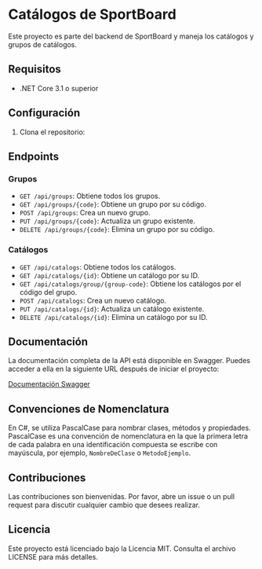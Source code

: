 # Catálogos de SportBoard

Este proyecto es parte del backend de SportBoard y maneja los catálogos y grupos de catálogos.

## Requisitos

- .NET Core 3.1 o superior

## Configuración

1. Clona el repositorio:

## Endpoints

### Grupos

*  `GET /api/groups`: Obtiene todos los grupos.
*  `GET /api/groups/{code}`: Obtiene un grupo por su código.
*  `POST /api/groups`: Crea un nuevo grupo.
*  `PUT /api/groups/{code}`: Actualiza un grupo existente.
*  `DELETE /api/groups/{code}`: Elimina un grupo por su código.


### Catálogos

*  `GET /api/catalogs`: Obtiene todos los catálogos.
*  `GET /api/catalogs/{id}`: Obtiene un catálogo por su ID.
*  `GET /api/catalogs/group/{group-code}`: Obtiene los catálogos por el código del grupo.
*  `POST /api/catalogs`: Crea un nuevo catálogo.
*  `PUT /api/catalogs/{id}`: Actualiza un catálogo existente.
*  `DELETE /api/catalogs/{id}`: Elimina un catálogo por su ID.

## Documentación

La documentación completa de la API está disponible en Swagger. Puedes acceder a ella en la siguiente URL después de iniciar el proyecto:

[Documentación Swagger](http://localhost:5000/swagger)

## Convenciones de Nomenclatura

En C#, se utiliza PascalCase para nombrar clases, métodos y propiedades. PascalCase es una convención de nomenclatura en la que la primera letra de cada palabra en una identificación compuesta se escribe con mayúscula, por ejemplo, `NombreDeClase` o `MetodoEjemplo`.

## Contribuciones
Las contribuciones son bienvenidas. Por favor, abre un issue o un pull request para discutir cualquier cambio que desees realizar.

## Licencia
Este proyecto está licenciado bajo la Licencia MIT. Consulta el archivo LICENSE para más detalles.